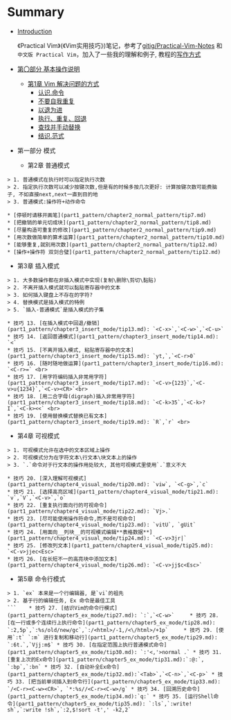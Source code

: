 # Summary

* [Introduction](README.md)

  《Practical Vim》(《Vim实用技巧》)笔记，参考了[gitig/Practical-Vim-Notes](https://github.com/gitig/Practical-Vim-Notes) 和`中文版 Practical Vim`，加入了一些我的理解和例子, 教程的[写作方式](tip1.markdown)
* [第〇部分 基本操作说明](第〇部分-基本操作说明.md)
  * [第1章 Vim 解决问题的方式](第1章-vim-解决问题的方式.md)
    * [认识.命令](part0/tip1.md)
    * [不要自我重复](part0/tip2.md)
    * [以退为进](part0/tip3.md)
    * [执行、重复、回退](part0/tip4.md)
    * [查找并手动替换](part0/tip5.md)
    * [结识.范式](part0/tip6.md)



* 第一部分 模式

  * 第2章 普通模式
```
> 1. 普通模式在执行时可以指定执行次数
> 2. 指定执行次数可以减少按键次数,但是有的时候多按几次更好: 计算按键次数可能费脑子, 不如直接next,next一直到目的地
> 3. 普通模式:操作符+动作命令
```
    * [停顿时请移开画笔](part1_pattern/chapter2_normal_pattern/tip7.md)
    * [把撤销的单元切成块](part1_pattern/chapter2_normal_pattern/tip8.md)
    * [尽量构造可重复的修改](part1_pattern/chapter2_normal_pattern/tip9.md)
    * [用次数做简单的算术运算](part1_pattern/chapter2_normal_pattern/tip10.md)
    * [能够重复,就别用次数](part1_pattern/chapter2_normal_pattern/tip12.md)
    * [操作+操作符 双剑合璧](part1_pattern/chapter2_normal_pattern/tip12.md)

  * 第3章 插入模式
```
> 1. 大多数操作都在非插入模式中实现(复制\删除\剪切\黏贴)
> 2. 不离开插入模式就可以黏贴寄存器中的文本
> 3. 如何插入键盘上不存在的字符?
> 4. 替换模式是插入模式的特例
> 5. `插入-普通模式`是插入模式的子集
```
    * 技巧 13. [在插入模式中回退/撤销](part1_pattern/chapter3_insert_mode/tip13.md): `<C-x>`,`<C-w>`,`<C-u>`
    * 技巧 14. [返回普通模式](part1_pattern/chapter3_insert_mode/tip14.md): `<` 
    * 技巧 15. [不离开插入模式, 粘贴寄存器中的文本](part1_pattern/chapter3_insert_mode/tip15.md): `yt,`,`<C-r>0`
    * 技巧 16. [随时随地做运算](part1_pattern/chapter3_insert_mode/tip16.md): `<C-r>=` <br>
    * 技巧 17. [用字符编码插入非常用字符](part1_pattern/chapter3_insert_mode/tip17.md): `<C-v>{123}`,`<C-v>u{1234}`,`<C-v><CR>`<br>
    * 技巧 18. [用二合字母(digraph)插入非常用字符](part1_pattern/chapter3_insert_mode/tip18.md): `<C-k>35`,`<C-k>?I`,`<C-k><<` <br>
    * 技巧 19. [使用替换模式替换已有文本](part1_pattern/chapter3_insert_mode/tip19.md): `R`,`r` <br>

 * 第4章 可视模式
```
> 1. 可视模式允许在选中的文本区域上操作
> 2. 可视模式分为在字符文本\行文本\块文本上的操作
> 3. `.`命令对于行文本的操作用处较大, 其他可视模式里使用`.`意义不大
```    
    * 技巧 20. [深入理解可视模式](part1_pattern/chapter4_visual_mode/tip20.md): `viw`, `<C-g>`,`c`     
    * 技巧 21. [选择高亮区域](part1_pattern/chapter4_visual_mode/tip21.md): `v`,`V`,`<C-v>`,`o`     
    * 技巧 22. [重复执行面向行的可视命令](part1_pattern/chapter4_visual_mode/tip22.md): `Vj>.`     
    * 技巧 23. [尽可能使用操作符命令,而不是可视命令](part1_pattern/chapter4_visual_mode/tip23.md): `vitU`, `gUit`     
    * 技巧 24. [用面向__列块__的可视模式编辑**表格数据**](part1_pattern/chapter4_visual_mode/tip24.md): `<C-v>3jr|`     
    * 技巧 25. [修改列文本](part1_pattern/chapter4_visual_mode/tip25.md): `<C-v>jjec<Esc>`    
    * 技巧 26. [在长短不一的高亮块中添加文本](part1_pattern/chapter4_visual_mode/tip26.md): `<C-v>jj$c<Esc>`

 * 第5章 命令行模式
```
> 1. `ex` 本来是一个行编辑器, 是`vi`的祖先
> 2. 基于行的编辑任务, Ex 命令是最佳工具
```    * 技巧 27. [结识Vim的命令行模式](part1_pattern/chapter5_ex_mode/tip27.md): `:`,`<C-w>`     * 技巧 28. [在一行或多个连续行上执行命令](part1_pattern/chapter5_ex_mode/tip28.md): `:2,5p`,`:%s/old/new/gc`,`:/<html>/-1,/<\/html>/+1p`     * 技巧 29. [使用`:t` `:m` 进行复制和移动行](part1_pattern/chapter5_ex_mode/tip29.md): `:6t.`,`Vjj:m$` * 技巧 30. [在指定范围上执行普通模式命令](part1_pattern/chapter5_ex_mode/tip30.md): `:'<,'>normal .` * 技巧 31. [重复上次的Ex命令](part1_pattern/chapter5_ex_mode/tip31.md):`:@:`, `:bp`,`:bn` * 技巧 32. [自动补全Ex命令](part1_pattern/chapter5_ex_mode/tip32.md):`<Tab>`,`<C-n>`,`<C-p>` * 技巧 33. [把当前单词插入到命令行](part1_pattern/chapter5_ex_mode/tip33.md): `/<C-r><C-w><CR>`, `*:%s//<C-r><C-w>/g` * 技巧 34. [回溯历史命令](part1_pattern/chapter5_ex_mode/tip34.md):`q:` * 技巧 35. [运行Shell命令](part1_pattern/chapter5_ex_mode/tip35.md): `:ls`,`:write! sh`,`:write !sh`,`:2,$!sort -t',' -k2,2`
